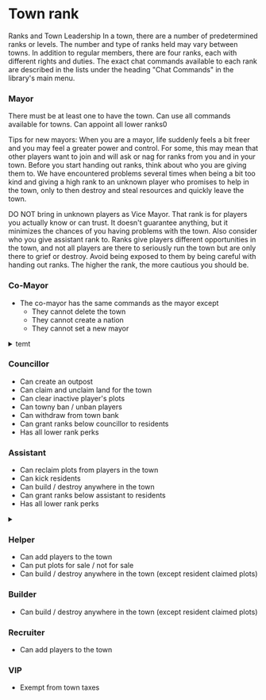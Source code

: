 # Town rank

Ranks and Town Leadership In a town, there are a number of predetermined ranks or levels. The number and type of ranks held may vary between towns. In addition to regular members, there are four ranks, each with different rights and duties. The exact chat commands available to each rank are described in the lists under the heading "Chat Commands" in the library's main menu.

### Mayor

There must be at least one to have the town. Can use all commands available for towns. Can appoint all lower ranks0

Tips for new mayors: When you are a mayor, life suddenly feels a bit freer and you may feel a greater power and control. For some, this may mean that other players want to join and will ask or nag for ranks from you and in your town. Before you start handing out ranks, think about who you are giving them to. We have encountered problems several times when being a bit too kind and giving a high rank to an unknown player who promises to help in the town, only to then destroy and steal resources and quickly leave the town.

DO NOT bring in unknown players as Vice Mayor. That rank is for players you actually know or can trust. It doesn't guarantee anything, but it minimizes the chances of you having problems with the town. Also consider who you give assistant rank to. Ranks give players different opportunities in the town, and not all players are there to seriously run the town but are only there to grief or destroy. Avoid being exposed to them by being careful with handing out ranks. The higher the rank, the more cautious you should be.

### Co-Mayor

* The co-mayor has the same commands as the mayor except
  * They cannot delete the town
  * They cannot create a nation
  * They cannot set a new mayor



<details>

<summary>temt</summary>

Supports the mayor in administering the town - there can be several so the town gets the support it needs. Can use most commands for a town. Represents the mayor if the mayor is not logged in. Can appoint and manage ranks except for the highest mayor rank. Assistant \[a] Is the mayor's assistant and assists in various tasks. Often has building responsibility. Should be able to help members of the town with, for example, plots. Can create new plots and modify existing ones. Can change the permission flags on all plots. Can change the permission flags in the town. Can kick and ban players from the town. Can take over a new town.

</details>

### Councillor

* Can create an outpost
* Can claim and unclaim land for the town
* Can clear inactive player's plots
* Can towny ban / unban players
* Can withdraw from town bank
* Can grant ranks below councillor to residents
* Has all lower rank perks

### Assistant

* Can reclaim plots from players in the town
* Can kick residents
* Can build / destroy anywhere in the town
* Can grant ranks below assistant to residents
* Has all lower rank perks

<details>

<summary></summary>

Assistant \[a] Is the mayor's assistant and assists in various tasks Often has building responsibility Should be able to help members of the town with, for example, plots Can create new plots and modify existing ones Can change the permission flags on all plots Can change the permission flags in the town Can kick and ban players from the town Can take over new town land Can archive players' chests Should be considered as a player who can be trusted

</details>

### Helper

* Can add players to the town
* Can put plots for sale / not for sale
* Can build / destroy anywhere in the town (except resident claimed plots)

### Builder

* Can build / destroy anywhere in the town (except resident claimed plots)

### Recruiter

* Can add players to the town

### VIP

* Exempt from town taxes
